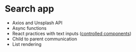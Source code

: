 # Search app
* Axios and Unsplash API
* Async functions
* React practices with text inputs ([controlled components](https://legacy.reactjs.org/docs/forms.html#controlled-components))
* Child to parent communication
* List rendering


